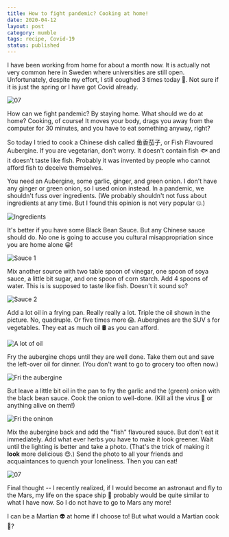 ```yaml
---
title: How to fight pandemic? Cooking at home!
date: 2020-04-12
layout: post
category: mumble
tags: recipe, Covid-19
status: published
---
```


I have been working from home for about a month now. It is actually not very common here in Sweden
where universities are still open. Unfortunately, despite my effort, I still coughed 3 times today
🤔️. Not sure if it is just the spring or I have got Covid already.

![07]({static}/images/2020-04-12-eggplant/07.jpg)

<!-- END_SUMMARY -->

How can we fight pandemic? By staying home. What should we do at home? Cooking, of course! It moves
your body, drags you away from the computer for 30 minutes, and you have to eat something anyway, right?

So today I tried to cook a Chinese dish called 鱼香茄子, or Fish Flavoured Aubergine. If you are
vegetarian, don't worry. It doesn't contain fish 🐟️ and it doesn't taste like fish. Probably
it was invented by people who cannot afford fish to deceive themselves.

You need an Aubergine,  some garlic, ginger, and green onion. I don't have any ginger or green
onion, so I used onion instead. In a pandemic, we shouldn't fuss over ingredients. (We probably
shouldn't not fuss about ingredients at any time. But I found this opinion is not very popular 🤐️.)

![Ingredients]({static}/images/2020-04-12-eggplant/01.jpg)

It's better if you have some Black Bean Sauce. But any Chinese sauce should do. No one is going to
accuse you cultural misappropriation since you are home alone 😀️!

![Sauce 1]({static}/images/2020-04-12-eggplant/02.jpg)

Mix another source with two table spoon of vinegar, one spoon of soya sauce, a little bit sugar, and
one spoon of corn starch. Add 4 spoons of water. This is is supposed to taste like fish. Doesn't it
sound so?

![Sauce 2]({static}/images/2020-04-12-eggplant/06.jpg)

Add a lot oil in a frying pan. Really really a lot. Triple the oil shown in the picture.  No,
quadruple. Or five times more 😱️.  Aubergines are the SUV s for vegetables. They eat as much oil 🛢️
as you can afford.

![A lot of oil]({static}/images/2020-04-12-eggplant/03.jpg)

Fry the aubergine chops until they are well done. Take them out and save the left-over oil for
dinner. (You don't want to go to grocery too often now.)

![Fri the aubergine]({static}/images/2020-04-12-eggplant/04.jpg)

But leave a little bit oil in the pan to fry the garlic and the (green) onion with the black bean
sauce. Cook the onion to well-done. (Kill all the virus 🐛️ or anything alive on them!)

![Fri the oninon]({static}/images/2020-04-12-eggplant/05.jpg)


Mix the aubergine back and add the "fish" flavoured sauce. But don't eat it immediately.  Add what
ever herbs you have to make it look greener.  Wait until the lighting is better and take a photo.
(That's the trick of making it **look** more delicious 😍️.) Send the photo to all your friends and
acquaintances to quench your loneliness. Then you can eat!

![07]({static}/images/2020-04-12-eggplant/07.jpg)

Final thought -- I recently realized, if I would become an astronaut and fly to the Mars, my life on
the space ship 🚀️ probably would be quite similar to what I have now. So I do not have to go to Mars
any more! 

I can be a Martian 👽️ at home if I choose to! But what would a Martian cook 🤔️?
